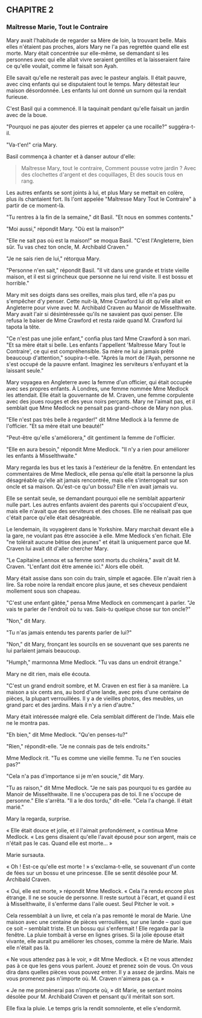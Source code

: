 ## CHAPITRE 2
### Maîtresse Marie, Tout le Contraire
Mary avait l'habitude de regarder sa Mère de loin, la trouvant belle. Mais elles n'étaient pas proches, alors Mary ne l'a pas regrettée quand elle est morte. Mary était concentrée sur elle-même, se demandant si les personnes avec qui elle allait vivre seraient gentilles et la laisseraient faire ce qu'elle voulait, comme le faisait son Ayah.

Elle savait qu'elle ne resterait pas avec le pasteur anglais. Il était pauvre, avec cinq enfants qui se disputaient tout le temps. Mary détestait leur maison désordonnée. Les enfants lui ont donné un surnom qui la rendait furieuse.

C'est Basil qui a commencé. Il la taquinait pendant qu'elle faisait un jardin avec de la boue.

"Pourquoi ne pas ajouter des pierres et appeler ça une rocaille?" suggéra-t-il.

"Va-t'en!" cria Mary.

Basil commença à chanter et à danser autour d'elle:

> Maîtresse Mary, tout le contraire,
> Comment pousse votre jardin ?
> Avec des clochettes d'argent et des coquillages,
> Et des soucis tous en rang.

Les autres enfants se sont joints à lui, et plus Mary se mettait en colère, plus ils chantaient fort. Ils l'ont appelée "Maîtresse Mary Tout le Contraire" à partir de ce moment-là.

"Tu rentres à la fin de la semaine," dit Basil. "Et nous en sommes contents."

"Moi aussi," répondit Mary. "Où est la maison?"

"Elle ne sait pas où est la maison!" se moqua Basil. "C'est l'Angleterre, bien sûr. Tu vas chez ton oncle, M. Archibald Craven."

"Je ne sais rien de lui," rétorqua Mary.

"Personne n'en sait," répondit Basil. "Il vit dans une grande et triste vieille maison, et il est si grincheux que personne ne lui rend visite. Il est bossu et horrible."

Mary mit ses doigts dans ses oreilles, mais plus tard, elle n'a pas pu s'empêcher d'y penser. Cette nuit-là, Mme Crawford lui dit qu'elle allait en Angleterre pour vivre avec M. Archibald Craven au Manoir de Misselthwaite. Mary avait l'air si désintéressée qu'ils ne savaient pas quoi penser. Elle refusa le baiser de Mme Crawford et resta raide quand M. Crawford lui tapota la tête.

"Ce n'est pas une jolie enfant," confia plus tard Mme Crawford à son mari. "Et sa mère était si belle. Les enfants l'appellent 'Maîtresse Mary Tout le Contraire', ce qui est compréhensible. Sa mère ne lui a jamais prêté beaucoup d'attention," soupira-t-elle. "Après la mort de l'Ayah, personne ne s'est occupé de la pauvre enfant. Imaginez les serviteurs s'enfuyant et la laissant seule."

Mary voyagea en Angleterre avec la femme d'un officier, qui était occupée avec ses propres enfants. À Londres, une femme nommée Mme Medlock les attendait. Elle était la gouvernante de M. Craven, une femme corpulente avec des joues rouges et des yeux noirs perçants. Mary ne l'aimait pas, et il semblait que Mme Medlock ne pensait pas grand-chose de Mary non plus.

"Elle n'est pas très belle à regarder!" dit Mme Medlock à la femme de l'officier. "Et sa mère était une beauté!"

"Peut-être qu'elle s'améliorera," dit gentiment la femme de l'officier.

"Elle en aura besoin," répondit Mme Medlock. "Il n'y a rien pour améliorer les enfants à Misselthwaite."

Mary regarda les bus et les taxis à l'extérieur de la fenêtre. En entendant les commentaires de Mme Medlock, elle pensa qu'elle était la personne la plus désagréable qu'elle ait jamais rencontrée, mais elle s'interrogeait sur son oncle et sa maison. Qu'est-ce qu'un bossu? Elle n'en avait jamais vu.

Elle se sentait seule, se demandant pourquoi elle ne semblait appartenir nulle part. Les autres enfants avaient des parents qui s'occupaient d'eux, mais elle n'avait que des serviteurs et des choses. Elle ne réalisait pas que c'était parce qu'elle était désagréable.

Le lendemain, ils voyagèrent dans le Yorkshire. Mary marchait devant elle à la gare, ne voulant pas être associée à elle. Mme Medlock s'en fichait. Elle "ne tolérait aucune bêtise des jeunes" et était là uniquement parce que M. Craven lui avait dit d'aller chercher Mary.

"Le Capitaine Lennox et sa femme sont morts du choléra," avait dit M. Craven. "L'enfant doit être amenée ici." Alors elle obéit.

Mary était assise dans son coin du train, simple et agacée. Elle n'avait rien à lire. Sa robe noire la rendait encore plus jaune, et ses cheveux pendaient mollement sous son chapeau.

"C'est une enfant gâtée," pensa Mme Medlock en commençant à parler. "Je vais te parler de l'endroit où tu vas. Sais-tu quelque chose sur ton oncle?"

"Non," dit Mary.

"Tu n'as jamais entendu tes parents parler de lui?"

"Non," dit Mary, fronçant les sourcils en se souvenant que ses parents ne lui parlaient jamais beaucoup.

"Humph," marmonna Mme Medlock. "Tu vas dans un endroit étrange."

Mary ne dit rien, mais elle écouta.

"C'est un grand endroit sombre, et M. Craven en est fier à sa manière. La maison a six cents ans, au bord d'une lande, avec près d'une centaine de pièces, la plupart verrouillées. Il y a de vieilles photos, des meubles, un grand parc et des jardins. Mais il n'y a rien d'autre."

Mary était intéressée malgré elle. Cela semblait différent de l'Inde. Mais elle ne le montra pas.

"Eh bien," dit Mme Medlock. "Qu'en penses-tu?"

"Rien," répondit-elle. "Je ne connais pas de tels endroits."

Mme Medlock rit. "Tu es comme une vieille femme. Tu ne t'en soucies pas?"

"Cela n'a pas d'importance si je m'en soucie," dit Mary.

"Tu as raison," dit Mme Medlock. "Je ne sais pas pourquoi tu es gardée au Manoir de Misselthwaite. Il ne s'occupera pas de toi. Il ne s'occupe de personne." Elle s'arrêta. "Il a le dos tordu," dit-elle. "Cela l'a changé. Il était marié."

Mary la regarda, surprise.

« Elle était douce et jolie, et il l'aimait profondément, » continua Mme Medlock. « Les gens disaient qu'elle l'avait épousé pour son argent, mais ce n'était pas le cas. Quand elle est morte… »

Marie sursauta.

« Oh ! Est-ce qu'elle est morte ! » s'exclama-t-elle, se souvenant d'un conte de fées sur un bossu et une princesse. Elle se sentit désolée pour M. Archibald Craven.

« Oui, elle est morte, » répondit Mme Medlock. « Cela l'a rendu encore plus étrange. Il ne se soucie de personne. Il reste surtout à l'écart, et quand il est à Misselthwaite, il s'enferme dans l'aile ouest. Seul Pitcher le voit. »

Cela ressemblait à un livre, et cela n'a pas remonté le moral de Marie. Une maison avec une centaine de pièces verrouillées, sur une lande – quoi que ce soit – semblait triste. Et un bossu qui s'enfermait ! Elle regarda par la fenêtre. La pluie tombait à verse en lignes grises. Si la jolie épouse était vivante, elle aurait pu améliorer les choses, comme la mère de Marie. Mais elle n'était pas là.

« Ne vous attendez pas à le voir, » dit Mme Medlock. « Et ne vous attendez pas à ce que les gens vous parlent. Jouez et prenez soin de vous. On vous dira dans quelles pièces vous pouvez entrer. Il y a assez de jardins. Mais ne vous promenez pas n'importe où. M. Craven n'aimera pas ça. »

« Je ne me promènerai pas n'importe où, » dit Marie, se sentant moins désolée pour M. Archibald Craven et pensant qu'il méritait son sort.

Elle fixa la pluie. Le temps gris la rendit somnolente, et elle s'endormit.